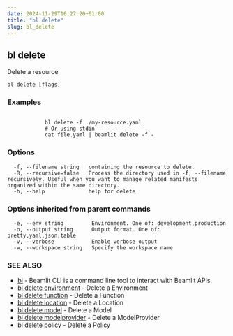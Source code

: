 ```yaml
---
date: 2024-11-29T16:27:20+01:00
title: "bl delete"
slug: bl_delete
---
```

## bl delete

Delete a resource

```
bl delete [flags]
```

### Examples

```

			bl delete -f ./my-resource.yaml
			# Or using stdin
			cat file.yaml | beamlit delete -f -

```

### Options

```
  -f, --filename string   containing the resource to delete.
  -R, --recursive=false   Process the directory used in -f, --filename recursively. Useful when you want to manage related manifests organized within the same directory.
  -h, --help              help for delete
```

### Options inherited from parent commands

```
  -e, --env string         Environment. One of: development,production
  -o, --output string      Output format. One of: pretty,yaml,json,table
  -v, --verbose            Enable verbose output
  -w, --workspace string   Specify the workspace name
```

### SEE ALSO

* [bl](bl.md)	 - Beamlit CLI is a command line tool to interact with Beamlit APIs.
* [bl delete environment](bl_delete_environment.md)	 - Delete a Environment
* [bl delete function](bl_delete_function.md)	 - Delete a Function
* [bl delete location](bl_delete_location.md)	 - Delete a Location
* [bl delete model](bl_delete_model.md)	 - Delete a Model
* [bl delete modelprovider](bl_delete_modelprovider.md)	 - Delete a ModelProvider
* [bl delete policy](bl_delete_policy.md)	 - Delete a Policy

